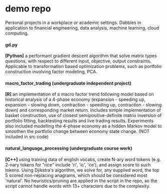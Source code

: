 # demo repo
Personal projects in a workplace or academic settings. 
Dabbles in application to financial engineering, data analysis, machine learning, cloud computing.

#### gd.py
**[Python]** a performant gradient descent algorithm that solve matrix types questions, with respect to different input, objective, output constraints.
Applicable to transformation based optimization problems, such as portfolio construction involving factor modeling, PCA.

#### macro_factor_trading (undergraduate independent project)
**[R]** an implementation of a macro factor trend following model based on historical analysis of a 4-phase economy (expansion - speeding up, expansion - slowing down, contraction - speeding up, contraction - slowing down) and corresponding market return.
Includes simple implementation of basket construction, use of closest semipositive-definite matrix inversion of portfolio fitting, backtesting results and live trading results.
Experiments also included modelling the 4-phase economy as a hidden Markov model to smoothen the portfolio change between economy state change. (NOT included in src code)

#### natural_language_processing (undergraduate course work)
**[C++]** using training data of english vocabs, create N-ary word tokens (e.g. 2-nary tokens for "rice" include 'ri', 'ic', 'ce'), and assign score to such tokens. Using Djikstra's algorithm, we solve for, any supplied word, the top 5 scored non-replacing anagrams, which should be considered most 'natural'. No heuristics/pruning are applied in the script in the repo, so the script cannot handle words with 13+ characters due to the complexity.
